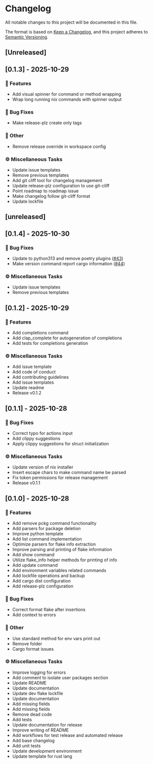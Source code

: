 # Changelog

All notable changes to this project will be documented in this file.

The format is based on [Keep a Changelog](https://keepachangelog.com/en/1.0.0/),
and this project adheres to [Semantic Versioning](https://semver.org/spec/v2.0.0.html).

## [Unreleased]
## [0.1.3] - 2025-10-29

### 🚀 Features

- Add visual spinner for command or method wrapping
- Wrap long running nix commands with spinner output

### 🐛 Bug Fixes

- Make release-plz create only tags

### 💼 Other

- Remove release override in workspace config

### ⚙️ Miscellaneous Tasks

- Update issue templates
- Remove previous templates
- Add git cliff tool for changelog management
- Update release-plz configuration to use git-cliff
- Point roadmap to roadmap issue
- Make changelog follow git-cliff format
- Update lockfile
## [unreleased]
## [0.1.4] - 2025-10-30

### 🐛 Bug Fixes

- Update to python313 and remove poetry plugins ([#43](https://github.com/AEduardo-dev/flk/pull/43))
- Make version command report cargo information ([#44](https://github.com/AEduardo-dev/flk/pull/44))

### ⚙️ Miscellaneous Tasks

- Update issue templates
- Remove previous templates

## [0.1.2] - 2025-10-29

### 🚀 Features

- Add completions command
- Add clap_complete for autogeneration of completions
- Add tests for completions generation

### ⚙️ Miscellaneous Tasks

- Add issue template
- Add code of conduct
- Add contributing guidelines
- Add issue templates
- Update readme
- Release v0.1.2

## [0.1.1] - 2025-10-28

### 🐛 Bug Fixes

- Correct typo for actions input
- Add clippy suggestions
- Apply clippy suggestions for struct initialization

### ⚙️ Miscellaneous Tasks

- Update version of nix installer
- Insert escape chars to make command name be parsed
- Fix token permissions for release management
- Release v0.1.1

## [0.1.0] - 2025-10-28

### 🚀 Features

- Add remove pckg command functionality
- Add parsers for package deletion
- Improve python template
- Add list command implementation
- Optimize parsers for flake info extraction
- Improve parsing and printing of flake information
- Add show command
- Utilize flake_info helper methods for printing of info
- Add update command
- Add environment variables related commands
- Add lockfile operations and backup
- Add cargo dist configuration
- Add release-plz configuration

### 🐛 Bug Fixes

- Correct format flake after insertions
- Add context to errors

### 💼 Other

- Use standard method for env vars print out
- Remove folder
- Cargo format issues

### ⚙️ Miscellaneous Tasks

- Improve logging for errors
- Add comment to isolate user packages section
- Update README
- Update documentation
- Update dev flake lockfile
- Update documentation
- Add missing fields
- Add missing fields
- Remove dead code
- Add tests
- Update documentation for release
- Improve writing of README
- Add workflows for test release and automated release
- Add base changelog
- Add unit tests
- Update development environment
- Update template for rust lang
